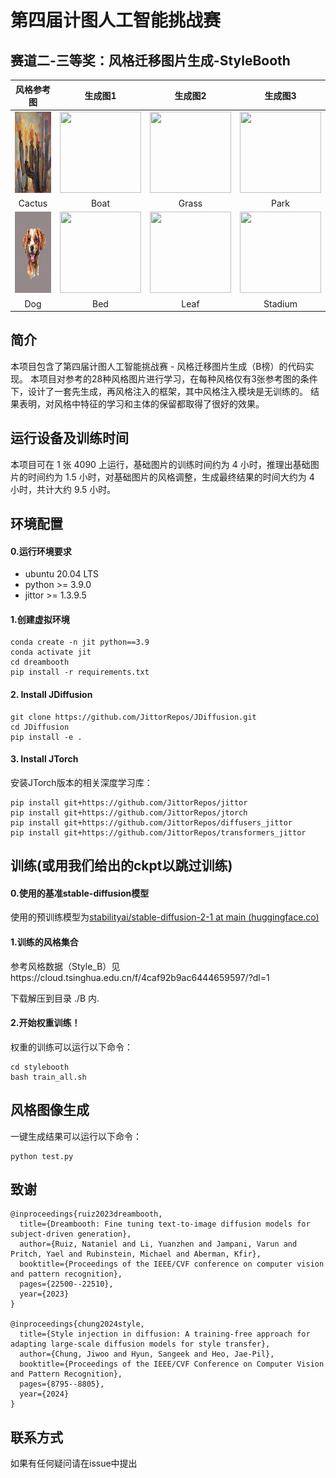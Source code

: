 # 第四届计图人工智能挑战赛

## 赛道二-三等奖：风格迁移图片生成-StyleBooth

|风格参考图 | 生成图1 | 生成图2 | 生成图3|
|:--------: | :-----:|:-----:|:-----:|
<img src="./example_image/Cactus.png" width="130" height="130"/> | <img src="./example_image/Boat.png" width="130" height="130"/>|<img src="./example_image/Grass.png" width="130" height="130"/>|<img src="./example_image/Park.png" width="130" height="130"/>
Cactus|Boat|Grass|Park
<img src="./example_image/Dog.png" width="130" height="130">|<img src="./example_image/Bed.png" width="130" height="130"/>|<img src="./example_image/Leaf.png" width="130" height="130"/>|<img src="./example_image/Stadium.png" width="130" height="130"/>
Dog|Bed|Leaf|Stadium          
## 简介

本项目包含了第四届计图人工智能挑战赛 - 风格迁移图片生成（B榜）的代码实现。
本项目对参考的28种风格图片进行学习，在每种风格仅有3张参考图的条件下，设计了一套先生成，再风格注入的框架，其中风格注入模块是无训练的。
结果表明，对风格中特征的学习和主体的保留都取得了很好的效果。

## 运行设备及训练时间

本项目可在 1 张 4090 上运行，基础图片的训练时间约为 4 小时，推理出基础图片的时间约为 1.5 小时，对基础图片的风格调整，生成最终结果的时间大约为 4 小时，共计大约 9.5 小时。

## 环境配置

#### 0.运行环境要求
- ubuntu 20.04 LTS
- python >= 3.9.0
- jittor >= 1.3.9.5
  
#### 1.创建虚拟环境
```
conda create -n jit python==3.9
conda activate jit
cd dreambooth
pip install -r requirements.txt
```

#### 2. Install JDiffusion

```
git clone https://github.com/JittorRepos/JDiffusion.git
cd JDiffusion
pip install -e .
```

#### 3. Install JTorch

安装JTorch版本的相关深度学习库：
```
pip install git+https://github.com/JittorRepos/jittor
pip install git+https://github.com/JittorRepos/jtorch
pip install git+https://github.com/JittorRepos/diffusers_jittor
pip install git+https://github.com/JittorRepos/transformers_jittor
```
## 训练(或用我们给出的ckpt以跳过训练)

#### 0.使用的基准stable-diffusion模型

使用的预训练模型为[stabilityai/stable-diffusion-2-1 at main (huggingface.co)](https://huggingface.co/stabilityai/stable-diffusion-2-1/tree/main)

#### 1.训练的风格集合

参考风格数据（Style_B）见https://cloud.tsinghua.edu.cn/f/4caf92b9ac6444659597/?dl=1

下载解压到目录 ./B 内.

#### 2.开始权重训练！

权重的训练可以运行以下命令：
```
cd stylebooth
bash train_all.sh
```

## 风格图像生成

一键生成结果可以运行以下命令：
```
python test.py
```

## 致谢
```
@inproceedings{ruiz2023dreambooth,
  title={Dreambooth: Fine tuning text-to-image diffusion models for subject-driven generation},
  author={Ruiz, Nataniel and Li, Yuanzhen and Jampani, Varun and Pritch, Yael and Rubinstein, Michael and Aberman, Kfir},
  booktitle={Proceedings of the IEEE/CVF conference on computer vision and pattern recognition},
  pages={22500--22510},
  year={2023}
}

@inproceedings{chung2024style,
  title={Style injection in diffusion: A training-free approach for adapting large-scale diffusion models for style transfer},
  author={Chung, Jiwoo and Hyun, Sangeek and Heo, Jae-Pil},
  booktitle={Proceedings of the IEEE/CVF Conference on Computer Vision and Pattern Recognition},
  pages={8795--8805},
  year={2024}
}
```

## 联系方式

如果有任何疑问请在issue中提出
